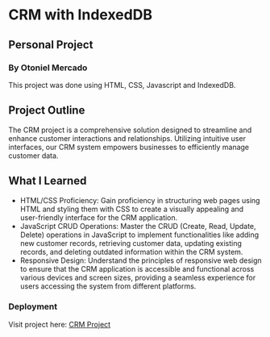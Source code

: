 # CRM with IndexedDB

## Personal Project
### By Otoniel Mercado
This project was done using HTML, CSS, Javascript and IndexedDB.

## Project Outline

 The CRM project is a comprehensive solution designed to streamline and enhance customer interactions and relationships. Utilizing  intuitive user interfaces, our CRM system empowers businesses to efficiently manage customer data.

## What I Learned
<ul>
  <li>HTML/CSS Proficiency: Gain proficiency in structuring web pages using HTML and styling them with CSS to create a visually appealing and user-friendly interface for the CRM application.</li>
  <li>JavaScript CRUD Operations: Master the CRUD (Create, Read, Update, Delete) operations in JavaScript to implement functionalities like adding new customer records, retrieving customer data, updating existing records, and deleting outdated information within the CRM system.</li>
  <li>Responsive Design: Understand the principles of responsive web design to ensure that the CRM application is accessible and functional across various devices and screen sizes, providing a seamless experience for users accessing the system from different platforms.</li>
</ul>

### Deployment

Visit project here: <a href="https://indexeddb-crm.netlify.app/">CRM Project</a>

